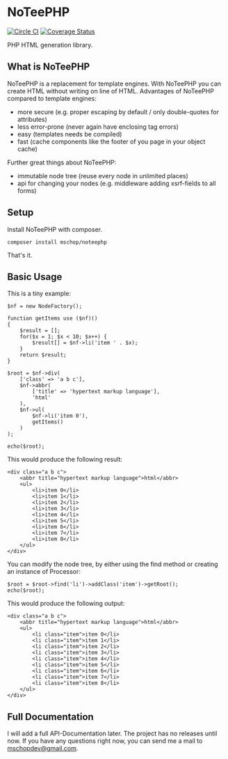 # NoTeePHP

[![Circle CI](https://circleci.com/gh/mschop/NoTeePHP/tree/master.svg?style=svg)](https://circleci.com/gh/mschop/NoTeePHP/tree/master)
[![Coverage Status](https://coveralls.io/repos/github/mschop/NoTeePHP/badge.svg?branch=master)](https://coveralls.io/github/mschop/NoTeePHP?branch=master)

PHP HTML generation library.

## What is NoTeePHP

NoTeePHP is a replacement for template engines. With NoTeePHP you can create HTML without writing on line of HTML.
Advantages of NoTeePHP compared to template engines:

- more secure (e.g. proper escaping by default / only double-quotes for attributes)
- less error-prone (never again have enclosing tag errors)
- easy (templates needs be compiled)
- fast (cache components like the footer of you page in your object cache)

Further great things about NoTeePHP:

- immutable node tree (reuse every node in unlimited places)
- api for changing your nodes (e.g. middleware adding xsrf-fields to all forms)

## Setup

Install NoTeePHP with composer.

```
composer install mschop/noteephp
```

That's it.

## Basic Usage

This is a tiny example:

    $nf = new NodeFactory();

    function getItems use ($nf)()
    {
        $result = [];
        for($x = 1; $x < 10; $x++) {
            $result[] = $nf->li('item ' . $x);
        }
        return $result;
    }
    
    $root = $nf->div(
        ['class' => 'a b c'],
        $nf->abbr(
            ['title' => 'hypertext markup language'],
            'html'
        ),
        $nf->ul(
            $nf->li('item 0'),
            getItems()
        )
    );
    
    echo($root);

This would produce the following result:

    <div class="a b c">
        <abbr title="hypertext markup language">html</abbr>
        <ul>
            <li>item 0</li>
            <li>item 1</li>
            <li>item 2</li>
            <li>item 3</li>
            <li>item 4</li>
            <li>item 5</li>
            <li>item 6</li>
            <li>item 7</li>
            <li>item 8</li>
        </ul>
    </div>

You can modify the node tree, by either using the find method or creating an instance of Processor:

    $root = $root->find('li')->addClass('item')->getRoot();
    echo($root);
   
This would produce the following output:

    <div class="a b c">
        <abbr title="hypertext markup language">html</abbr>
        <ul>
            <li class="item">item 0</li>
            <li class="item">item 1</li>
            <li class="item">item 2</li>
            <li class="item">item 3</li>
            <li class="item">item 4</li>
            <li class="item">item 5</li>
            <li class="item">item 6</li>
            <li class="item">item 7</li>
            <li class="item">item 8</li>
        </ul>
    </div>


## Full Documentation

I will add a full API-Documentation later. The project has no releases until now.
If you have any questions right now, you can send me a mail to mschopdev@gmail.com.
